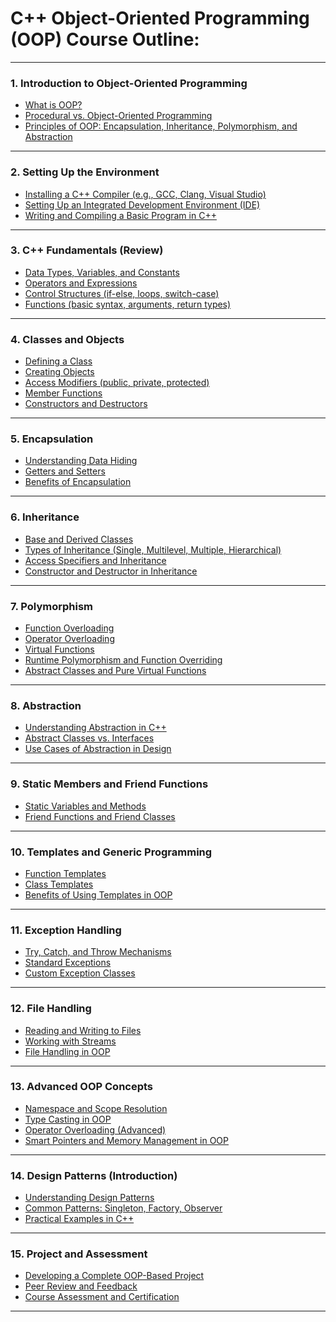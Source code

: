 # C++ Object-Oriented Programming (OOP) Course Outline:  

---

### **1. Introduction to Object-Oriented Programming**
   - [What is OOP?](https://github.com/aw-junaid/Computer-Science/blob/main/Object%20Oriented%20Programming/C%2B%2B%20OOP/Course/What%20is%20OOP%3F.md)
   - [Procedural vs. Object-Oriented Programming](https://github.com/aw-junaid/Computer-Science/blob/main/Object%20Oriented%20Programming/C%2B%2B%20OOP/Course/Procedural%20vs.%20Object-Oriented%20Programming.md)
   - [Principles of OOP: Encapsulation, Inheritance, Polymorphism, and Abstraction](https://github.com/aw-junaid/Computer-Science/blob/main/Object%20Oriented%20Programming/C%2B%2B%20OOP/Course/Principles%20of%20OOP%3A%20Encapsulation%2C%20Inheritance%2C%20Polymorphism%2C%20and%20Abstraction.md)

---

### **2. Setting Up the Environment**
   - [Installing a C++ Compiler (e.g., GCC, Clang, Visual Studio)](https://github.com/aw-junaid/Computer-Science/blob/main/Object%20Oriented%20Programming/C%2B%2B%20OOP/Course/Installing%20a%20C%2B%2B%20Compiler%20(e.g.%2C%20GCC%2C%20Clang%2C%20Visual%20Studio).md)
   - [Setting Up an Integrated Development Environment (IDE)](https://github.com/aw-junaid/Computer-Science/blob/main/Object%20Oriented%20Programming/C%2B%2B%20OOP/Course/Setting%20Up%20an%20Integrated%20Development%20Environment%20(IDE).md)
   - [Writing and Compiling a Basic Program in C++](https://github.com/aw-junaid/Computer-Science/blob/main/Object%20Oriented%20Programming/C%2B%2B%20OOP/Course/Writing%20and%20Compiling%20a%20Basic%20Program%20in%20C%2B%2B.md)

---

### **3. C++ Fundamentals (Review)**
   - [Data Types, Variables, and Constants](https://github.com/aw-junaid/Computer-Science/blob/main/Object%20Oriented%20Programming/C%2B%2B%20OOP/Course/Data%20Types%2C%20Variables%2C%20and%20Constants.md)
   - [Operators and Expressions](https://github.com/aw-junaid/Computer-Science/blob/main/Object%20Oriented%20Programming/C%2B%2B%20OOP/Course/Operators%20and%20Expressions.md)
   - [Control Structures (if-else, loops, switch-case)](https://github.com/aw-junaid/Computer-Science/blob/main/Object%20Oriented%20Programming/C%2B%2B%20OOP/Course/Control%20Structures%20(if-else%2C%20loops%2C%20switch-case).md)
   - [Functions (basic syntax, arguments, return types)](https://github.com/aw-junaid/Computer-Science/blob/main/Object%20Oriented%20Programming/C%2B%2B%20OOP/Course/Functions%20(basic%20syntax%2C%20arguments%2C%20return%20types).md)
---

### **4. Classes and Objects**
   - [Defining a Class](https://github.com/aw-junaid/Computer-Science/blob/main/Object%20Oriented%20Programming/C%2B%2B%20OOP/Course/Defining%20a%20Class.md)
   - [Creating Objects](https://github.com/aw-junaid/Computer-Science/blob/main/Object%20Oriented%20Programming/C%2B%2B%20OOP/Course/Creating%20Objects.md)
   - [Access Modifiers (public, private, protected)](https://github.com/aw-junaid/Computer-Science/blob/main/Object%20Oriented%20Programming/C%2B%2B%20OOP/Course/Access%20Modifiers%20(public%2C%20private%2C%20protected).md)
   - [Member Functions](https://github.com/aw-junaid/Computer-Science/blob/main/Object%20Oriented%20Programming/C%2B%2B%20OOP/Course/Member%20Functions.md)
   - [Constructors and Destructors](https://github.com/aw-junaid/Computer-Science/blob/main/Object%20Oriented%20Programming/C%2B%2B%20OOP/Course/Constructors%20and%20Destructors.md)

---

### **5. Encapsulation**
   - [Understanding Data Hiding](https://github.com/aw-junaid/Computer-Science/blob/main/Object%20Oriented%20Programming/C%2B%2B%20OOP/Course/Understanding%20Data%20Hiding.md)
   - [Getters and Setters](https://github.com/aw-junaid/Computer-Science/blob/main/Object%20Oriented%20Programming/C%2B%2B%20OOP/Course/Getters%20and%20Setters.md)
   - [Benefits of Encapsulation](https://github.com/aw-junaid/Computer-Science/blob/main/Object%20Oriented%20Programming/C%2B%2B%20OOP/Course/Benefits%20of%20Encapsulation.md)

---

### **6. Inheritance**
   - [Base and Derived Classes](https://github.com/aw-junaid/Computer-Science/blob/main/Object%20Oriented%20Programming/C%2B%2B%20OOP/Course/Base%20and%20Derived%20Classes.md)
   - [Types of Inheritance (Single, Multilevel, Multiple, Hierarchical)](https://github.com/aw-junaid/Computer-Science/blob/main/Object%20Oriented%20Programming/C%2B%2B%20OOP/Course/Types%20of%20Inheritance%20(Single%2C%20Multilevel%2C%20Multiple%2C%20Hierarchical).md)
   - [Access Specifiers and Inheritance](https://github.com/aw-junaid/Computer-Science/blob/main/Object%20Oriented%20Programming/C%2B%2B%20OOP/Course/Access%20Specifiers%20and%20Inheritance.md)
   - [Constructor and Destructor in Inheritance](https://github.com/aw-junaid/Computer-Science/blob/main/Object%20Oriented%20Programming/C%2B%2B%20OOP/Course/Constructor%20and%20Destructor%20in%20Inheritance.md)

---

### **7. Polymorphism**
   - [Function Overloading](https://github.com/aw-junaid/Computer-Science/blob/main/Object%20Oriented%20Programming/C%2B%2B%20OOP/Course/Function%20Overloading.md)
   - [Operator Overloading](https://github.com/aw-junaid/Computer-Science/blob/main/Object%20Oriented%20Programming/C%2B%2B%20OOP/Course/Operator%20Overloading.md)
   - [Virtual Functions](https://github.com/aw-junaid/Computer-Science/blob/main/Object%20Oriented%20Programming/C%2B%2B%20OOP/Course/Virtual%20Functions.md)
   - [Runtime Polymorphism and Function Overriding](https://github.com/aw-junaid/Computer-Science/blob/main/Object%20Oriented%20Programming/C%2B%2B%20OOP/Course/Runtime%20Polymorphism%20and%20Function%20Overriding.md)
   - [Abstract Classes and Pure Virtual Functions](https://github.com/aw-junaid/Computer-Science/blob/main/Object%20Oriented%20Programming/C%2B%2B%20OOP/Course/Abstract%20Classes%20and%20Pure%20Virtual%20Functions.md)

---

### **8. Abstraction**
   - [Understanding Abstraction in C++](https://github.com/aw-junaid/Computer-Science/blob/main/Object%20Oriented%20Programming/C%2B%2B%20OOP/Course/Understanding%20Abstraction%20in%20C%2B%2B.md)
   - [Abstract Classes vs. Interfaces](https://github.com/aw-junaid/Computer-Science/blob/main/Object%20Oriented%20Programming/C%2B%2B%20OOP/Course/Abstract%20Classes%20vs.%20Interfaces.md)
   - [Use Cases of Abstraction in Design](https://github.com/aw-junaid/Computer-Science/blob/main/Object%20Oriented%20Programming/C%2B%2B%20OOP/Course/Use%20Cases%20of%20Abstraction%20in%20Design.md)

---

### **9. Static Members and Friend Functions**
   - [Static Variables and Methods](https://github.com/aw-junaid/Computer-Science/blob/main/Object%20Oriented%20Programming/C%2B%2B%20OOP/Course/Static%20Variables%20and%20Methods.md)
   - [Friend Functions and Friend Classes](https://github.com/aw-junaid/Computer-Science/blob/main/Object%20Oriented%20Programming/C%2B%2B%20OOP/Course/Friend%20Functions%20and%20Friend%20Classes.md)

---

### **10. Templates and Generic Programming**
   - [Function Templates](https://github.com/aw-junaid/Computer-Science/blob/main/Object%20Oriented%20Programming/C%2B%2B%20OOP/Course/Function%20Templates.md)
   - [Class Templates](https://github.com/aw-junaid/Computer-Science/blob/main/Object%20Oriented%20Programming/C%2B%2B%20OOP/Course/Class%20Templates.md)
   - [Benefits of Using Templates in OOP](https://github.com/aw-junaid/Computer-Science/blob/main/Object%20Oriented%20Programming/C%2B%2B%20OOP/Course/Benefits%20of%20Using%20Templates%20in%20OOP.md)

---

### **11. Exception Handling**
   - [Try, Catch, and Throw Mechanisms](https://github.com/aw-junaid/Computer-Science/blob/main/Object%20Oriented%20Programming/C%2B%2B%20OOP/Course/Try%2C%20Catch%2C%20and%20Throw%20Mechanisms.md)
   - [Standard Exceptions](https://github.com/aw-junaid/Computer-Science/blob/main/Object%20Oriented%20Programming/C%2B%2B%20OOP/Course/Standard%20Exceptions.md)
   - [Custom Exception Classes](https://github.com/aw-junaid/Computer-Science/blob/main/Object%20Oriented%20Programming/C%2B%2B%20OOP/Course/Custom%20Exception%20Classes.md)

---

### **12. File Handling**
   - [Reading and Writing to Files](https://github.com/aw-junaid/Computer-Science/blob/main/Object%20Oriented%20Programming/C%2B%2B%20OOP/Course/Reading%20and%20Writing%20to%20Files.md)
   - [Working with Streams](https://github.com/aw-junaid/Computer-Science/blob/main/Object%20Oriented%20Programming/C%2B%2B%20OOP/Course/Working%20with%20Streams.md)
   - [File Handling in OOP](https://github.com/aw-junaid/Computer-Science/blob/main/Object%20Oriented%20Programming/C%2B%2B%20OOP/Course/File%20Handling%20in%20OOP.md)

---

### **13. Advanced OOP Concepts**
   - [Namespace and Scope Resolution](https://github.com/aw-junaid/Computer-Science/blob/main/Object%20Oriented%20Programming/C%2B%2B%20OOP/Course/Namespace%20and%20Scope%20Resolution.md)
   - [Type Casting in OOP](https://github.com/aw-junaid/Computer-Science/blob/main/Object%20Oriented%20Programming/C%2B%2B%20OOP/Course/Type%20Casting%20in%20OOP.md)
   - [Operator Overloading (Advanced)](https://github.com/aw-junaid/Computer-Science/blob/main/Object%20Oriented%20Programming/C%2B%2B%20OOP/Course/Operator%20Overloading%20(Advanced).md)
   - [Smart Pointers and Memory Management in OOP](https://github.com/aw-junaid/Computer-Science/blob/main/Object%20Oriented%20Programming/C%2B%2B%20OOP/Course/Smart%20Pointers%20and%20Memory%20Management%20in%20OOP.md)

---

### **14. Design Patterns (Introduction)**
   - [Understanding Design Patterns](https://github.com/aw-junaid/Computer-Science/blob/main/Object%20Oriented%20Programming/C%2B%2B%20OOP/Course/Understanding%20Design%20Patterns.md)
   - [Common Patterns: Singleton, Factory, Observer](https://github.com/aw-junaid/Computer-Science/blob/main/Object%20Oriented%20Programming/C%2B%2B%20OOP/Course/Common%20Patterns%3A%20Singleton%2C%20Factory%2C%20Observer.md)
   - [Practical Examples in C++](https://github.com/aw-junaid/Computer-Science/blob/main/Object%20Oriented%20Programming/C%2B%2B%20OOP/Course/Practical%20Examples%20in%20C%2B%2B.md)

---

### **15. Project and Assessment**
   - [Developing a Complete OOP-Based Project](https://github.com/aw-junaid/Computer-Science/blob/main/Object%20Oriented%20Programming/C%2B%2B%20OOP/Course/Developing%20a%20Complete%20OOP-Based%20Project.md)
   - [Peer Review and Feedback](https://github.com/aw-junaid/Computer-Science/blob/main/Object%20Oriented%20Programming/C%2B%2B%20OOP/Course/Peer%20Review%20and%20Feedback.md)
   - [Course Assessment and Certification](https://github.com/aw-junaid/Computer-Science/blob/main/Object%20Oriented%20Programming/C%2B%2B%20OOP/Course/Course%20Assessment%20and%20Certification.md)

---
